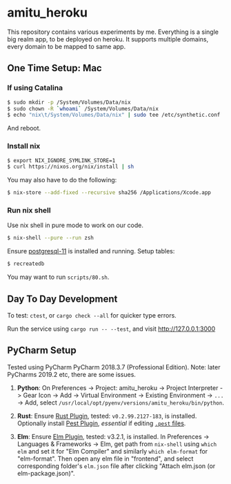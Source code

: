 # amitu_heroku

This repository contains various experiments by me. Everything is a single big realm
app, to be deployed on heroku. It supports multiple domains, every domain to be mapped
to same app.

## One Time Setup: Mac

### If using Catalina

```bash
$ sudo mkdir -p /System/Volumes/Data/nix
$ sudo chown -R `whoami` /System/Volumes/Data/nix
$ echo "nix\t/System/Volumes/Data/nix" | sudo tee /etc/synthetic.conf
```

And reboot.

### Install nix

```bash
$ export NIX_IGNORE_SYMLINK_STORE=1
$ curl https://nixos.org/nix/install | sh
```

You may also have to do the following:

```bash
$ nix-store --add-fixed --recursive sha256 /Applications/Xcode.app
```

### Run nix shell

Use nix shell in pure mode to work on our code.

```bash
$ nix-shell --pure --run zsh
```

Ensure [postgresql-11] is installed and running. Setup tables:

```bash
$ recreatedb
```

You may want to run `scripts/80.sh`.

## Day To Day Development

To test: `ctest`, or `cargo check --all` for quicker type errors.

Run the service using `cargo run -- --test`, and visit http://127.0.0.1:3000

## PyCharm Setup

Tested using PyCharm PyCharm 2018.3.7 (Professional Edition). Note: later PyCharms
2019.2 etc, there are some issues.

1. **Python**: On Preferences -> Project: amitu_heroku -> Project Interpreter ->
   Gear Icon -> Add -> Virtual Environment -> Existing Environment -> `...` -> Add,
   select `/usr/local/opt/pyenv/versions/amitu_heroku/bin/python`.

2. **Rust**: Ensure [Rust Plugin], tested: `v0.2.99.2127-183`, is installed. Optionally
   install [Pest Plugin], _essential_ if editing [`.pest` files].

3. **Elm**: Ensure [Elm Plugin], tested: v3.2.1, is installed. In Preferences ->
   Languages & Frameworks -> Elm, get path from `nix-shell` using `which elm` and set it
   for "Elm Compiler" and similarly `which elm-format` for "elm-format". Then open any
   elm file in "frontend", and select corresponding folder's `elm.json` file after
   clicking "Attach elm.json (or elm-package.json)".


[Rust Plugin]: https://intellij-rust.github.io
[Pest Plugin]: https://plugins.jetbrains.com/plugin/12046-pest
[`.pest` files]: https://pest.rs/book/
[Elm Plugin]: https://plugins.jetbrains.com/plugin/10268-elm/
[postgresql-11]: https://postgresapp.com
